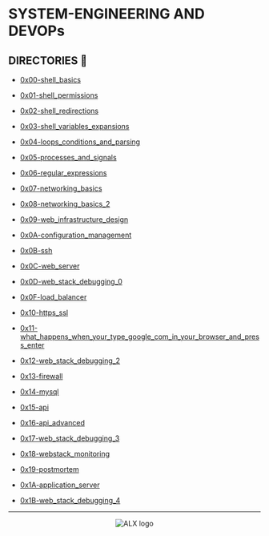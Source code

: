 # SYSTEM-ENGINEERING AND DEVOPs

## DIRECTORIES :file_folder:

- [0x00-shell_basics](0x00-shell_basics)

- [0x01-shell_permissions](0x01-shell_permissions)

- [0x02-shell_redirections](0x02-shell_redirections)

- [0x03-shell_variables_expansions](0x03-shell_variables_expansions)

- [0x04-loops_conditions_and_parsing](0x04-loops_conditions_and_parsing)

- [0x05-processes_and_signals](0x05-processes_and_signals)

- [0x06-regular_expressions](0x06-regular_expressions)

- [0x07-networking_basics](0x07-networking_basics)

- [0x08-networking_basics_2](0x08-networking_basics_2)

- [0x09-web_infrastructure_design](0x09-web_infrastructure_design)

- [0x0A-configuration_management](0x0A-configuration_management)

- [0x0B-ssh](0x0B-ssh)

- [0x0C-web_server](0x0C-web_server)

- [0x0D-web_stack_debugging_0](0x0D-web_stack_debugging_0)

- [0x0F-load_balancer](0x0F-load_balancer)

- [0x10-https_ssl](0x10-https_ssl)

- [0x11-what_happens_when_your_type_google_com_in_your_browser_and_press_enter](0x11-what_happens_when_your_type_google_com_in_your_browser_and_press_enter)

- [0x12-web_stack_debugging_2](0x12-web_stack_debugging_2)

- [0x13-firewall](0x13-firewall)

- [0x14-mysql](0x14-mysql)

- [0x15-api](0x15-api) 

- [0x16-api_advanced](0x16-api_advanced)

- [0x17-web_stack_debugging_3](0x17-web_stack_debugging_3)

- [0x18-webstack_monitoring](0x18-webstack_monitoring)

- [0x19-postmortem](0x19-postmortem)

- [0x1A-application_server](0x1A-application_server)

- [0x1B-web_stack_debugging_4](0x1B-web_stack_debugging_4)

----

<div align="center">

  <img src="https://lh3.googleusercontent.com/vH1HTHhq7BIEuhIDuEc2Wrc2LgZigsJEWDR56ALuDFRZv9-jqCgHNHuBHIB-fLrrbwp7tJ8b7qeIJo0VtHUh=s0" alt="ALX logo">

</div>
